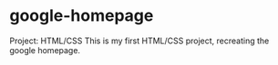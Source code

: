 # google-homepage
Project: HTML/CSS
This is my first HTML/CSS project, recreating the google homepage.
